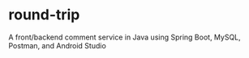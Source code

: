 # round-trip
A front/backend comment service in Java using Spring Boot, MySQL, Postman, and Android Studio
